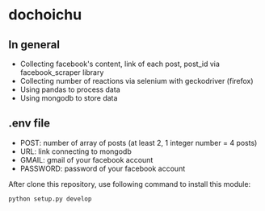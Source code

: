 # dochoichu

## In general
- Collecting facebook's content, link of each post, post_id via facebook_scraper library
- Collecting number of reactions via selenium with geckodriver (firefox)
- Using pandas to process data
- Using mongodb to store data

## .env file
- POST: number of array of posts (at least 2, 1 integer number = 4 posts)
- URL: link connecting to mongodb
- GMAIL: gmail of your facebook account
- PASSWORD: password of your facebook account

After clone this repository, use following command to install this module:
```
python setup.py develop
```
